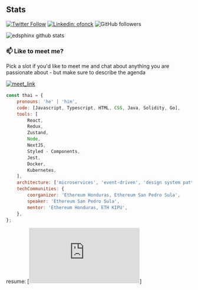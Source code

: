 ## Stats

[![Twitter Follow](https://img.shields.io/twitter/follow/oFonCK?label=Follow)](https://twitter.com/intent/follow?screen_name=oFonCK)
[![Linkedin: ofonck](https://img.shields.io/badge/-anmol-blue?style=flat-square&logo=Linkedin&logoColor=white&link=https://www.linkedin.com/in/ofonck/)](https://www.linkedin.com/in/ofonck/)
![GitHub followers](https://img.shields.io/github/followers/edsphinx?label=Follow&style=social)

<!-- github stats -->

![edsphinx github stats](https://github-readme-stats.vercel.app/api?username=edsphinx&show_icons=true)

### 📫 Like to meet me?

Pick a slot if you'd like to meet me and chat about anything you are passionate about - but make sure to describe the agenda

<a href="https://calendly.com/fonckdev/30min" target="_blank"><img width="498" alt="meet_link" src="https://user-images.githubusercontent.com/15426564/144297439-f530f383-e73e-41e0-9914-a9b7d3f432e5.png"></a>

```javascript
const thai = {
	pronouns: 'he' | 'him',
	code: [Javascript, Typescript, HTML, CSS, Java, Solidity, Go],
	tools: [
		React,
		Redux,
		Zustand,
		Node,
		NextJS,
		Styled - Components,
		Jest,
		Docker,
		Kubernetes,
	],
	architecture: ['microservices', 'event-driven', 'design system pattern'],
	techCommunities: {
		coorganizer: 'Ethereum Honduras, Ethereum San Pedro Sula',
		speaker: 'Ethereum San Pedro Sula',
		mentor: 'Ethereum Honduras, ETH KIPU',
	},
};
```

resume: [![edsphinx: resume](https://github.com/edsphinx/resume/blob/main/Oscar%20Fonseca%20-%20Resume.pdf)]

